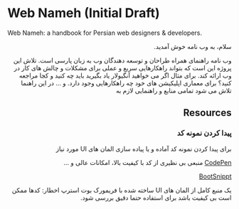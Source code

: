 # Web Nameh (Initial Draft)
Web Nameh: a handbook for Persian web designers &amp; developers.

<div dir="rtl">
سلام، به وب نامه خوش آمدید.

وب نامه راهنمای همراه طراحان و توسعه دهندگان وب به زبان پارسی است.
تلاش این پروژه این است که بتواند راهکارهایی سریع و عملی برای مشکلات و چالش های کار در وب ارائه کند.
برای مثال اگر می خواهید آنگیولار یاد بگیرید باید چه کنید و کجا مراجعه کنید؟ برای معماری اپلیکیشن های خود چه راهکارهایی وجود دارد. و ...
در این راهنما تلاش می شود تمامی منابع و راهنمایی لازم به 


## Resources

### پیدا کردن نمونه کد
برای پیدا کردن نمونه کد آماده و یا پیاده سازی المان های UI مورد نیاز

[CodePen](http://www.codepen.io)
منبعی بی نظیری از کد با کیفیت بالا، امکانات عالی و ...

[BootSnippt](http://bootsnipp.com)

یک منبع کامل از المان های UI ساخته شده با فریمورک بوت استرپ 
اخطار: کدها ممکن است بی کیفیت باشد برای استفاده حتما دقیق بررسی شود.




